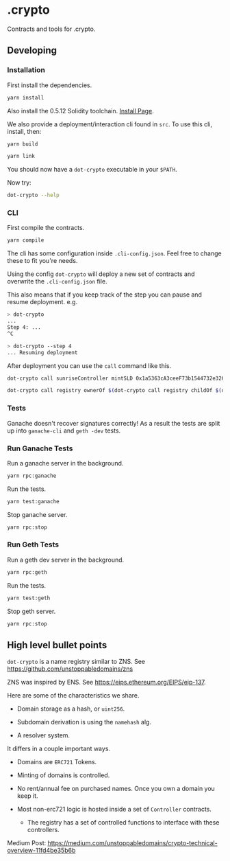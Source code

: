 # .crypto

Contracts and tools for .crypto.

## Developing

### Installation

First install the dependencies.

```sh
yarn install
```

Also install the 0.5.12 Solidity toolchain. [Install Page](https://solidity.readthedocs.io/en/v0.5.12/installing-solidity.html).

We also provide a deployment/interaction cli found in `src`. To use this cli, install, then:

```sh
yarn build
```

```sh
yarn link
```

You should now have a `dot-crypto` executable in your `$PATH`.

Now try:

```sh
dot-crypto --help
```

### CLI

First compile the contracts.

```sh
yarn compile
```

The cli has some configuration inside `.cli-config.json`. Feel free to change these to fit you're needs.

Using the config `dot-crypto` will deploy a new set of contracts and overwrite the `.cli-config.json` file.

This also means that if you keep track of the step you can pause and resume deployment. e.g.

```sh
> dot-crypto
...
Step 4: ...
^C

> dot-crypto --step 4
... Resuming deployment
```

After deployment you can use the `call` command like this.

```sh
dot-crypto call sunriseController mintSLD 0x1a5363cA3ceeF73b1544732e3264F6D600cF678E label
```

```sh
dot-crypto call registry ownerOf $(dot-crypto call registry childOf $(dot-crypto call registry root) label)
```

### Tests

Ganache doesn't recover signatures correctly! As a result the tests are split up into `ganache-cli` and `geth -dev` tests.

### Run Ganache Tests

Run a ganache server in the background.

```sh
yarn rpc:ganache
```

Run the tests.

```sh
yarn test:ganache
```

Stop ganache server.

```sh
yarn rpc:stop
```

### Run Geth Tests

Run a geth dev server in the background.

```sh
yarn rpc:geth
```

Run the tests.

```sh
yarn test:geth
```

Stop geth server.

```sh
yarn rpc:stop
```

## High level bullet points

`dot-crypto` is a name registry similar to ZNS. See https://github.com/unstoppabledomains/zns

ZNS was inspired by ENS. See https://eips.ethereum.org/EIPS/eip-137.

Here are some of the characteristics we share.

- Domain storage as a hash, or `uint256`.

- Subdomain derivation is using the `namehash` alg.

- A resolver system.

It differs in a couple important ways.

- Domains are `ERC721` Tokens.

- Minting of domains is controlled.

- No rent/annual fee on purchased names. Once you own a domain you keep it.

- Most non-erc721 logic is hosted inside a set of `Controller` contracts.

  - The registry has a set of controlled functions to interface with these controllers.

Medium Post:
https://medium.com/unstoppabledomains/crypto-technical-overview-11fd4be35b6b
